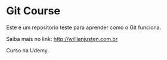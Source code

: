 # Git Course

Este é um repositorio teste para aprender como o Git funciona.

Saiba mais no link: http://willianjusten.com.br

Curso na Udemy.
